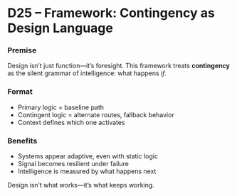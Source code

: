 # D25 – Framework: Contingency as Design Language

### Premise

Design isn’t just function—it’s foresight. This framework treats **contingency** as the silent grammar of intelligence: what happens *if*.

### Format

- Primary logic = baseline path  
- Contingent logic = alternate routes, fallback behavior  
- Context defines which one activates

### Benefits

- Systems appear adaptive, even with static logic  
- Signal becomes resilient under failure  
- Intelligence is measured by what happens next

Design isn’t what works—it’s what keeps working.
